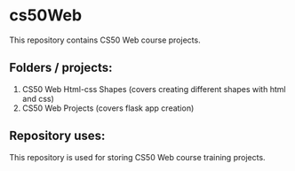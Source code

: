 # cs50Web
This repository contains CS50 Web course projects.

## Folders / projects:
  1. CS50 Web Html-css Shapes (covers creating different shapes with html and css)
  2. CS50 Web Projects (covers flask app creation)

## Repository uses:
This repository is used for storing CS50 Web course training projects.
